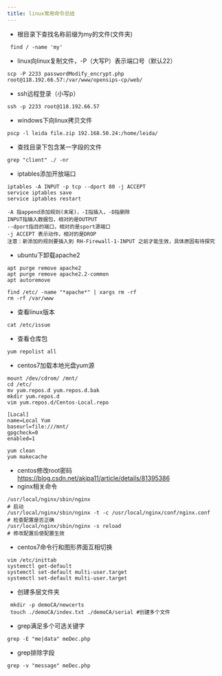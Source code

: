 ```yaml
---
title: linux常用命令总结
---
```


- 根目录下查找名称前缀为my的文件(文件夹)

```
 find / -name 'my'
```

- linux向linux复制文件，-P（大写P）表示端口号（默认22）

```
scp -P 2233 passwordModify_encrypt.php     root@118.192.66.57:/var/www/opensips-cp/web/
```

- ssh远程登录（小写p）

```
ssh -p 2233 root@118.192.66.57
```
- windows下向linux拷贝文件

```
pscp -l leida file.zip 192.168.50.24:/home/leida/
```


- 查找目录下包含某一字段的文件

```
grep "client" ./ -nr
```
- iptables添加开放端口

```
iptables -A INPUT -p tcp --dport 80 -j ACCEPT
service iptables save
service iptables restart

-A 指append添加规则(末尾)，-I指插入，-D指删除
INPUT指输入数据包，相对的是OUTPUT
--dport指目的端口，相对的是sport源端口
-j ACCEPT 表示动作，相对的是DROP
注意：新添加的规则要插入到 RH-Firewall-1-INPUT 之前才能生效，具体原因有待探究
```
- ubuntu下卸载apache2

```
apt purge remove apache2
apt purge remove apache2.2-common
apt autoremove

find /etc/ -name "*apache*" | xargs rm -rf
rm -rf /var/www

```
- 查看linux版本

```
cat /etc/issue
```

- 查看仓库包

```
yum repolist all
```
- centos7加载本地光盘yum源

```
mount /dev/cdrom/ /mnt/
cd /etc/
mv yum.repos.d yum.repos.d.bak
mkdir yum.repos.d
vim yum.repos.d/Centos-Local.repo

[Local]
name=Local Yum
baseurl=file:///mnt/
gpgcheck=0
enabled=1

yum clean 
yum makecache
```
- centos修改root密码
https://blog.csdn.net/akipa11/article/details/81395386
- nginx相关命令

```
/usr/local/nginx/sbin/nginx
# 启动
/usr/local/nginx/sbin/nginx -t -c /usr/local/nginx/conf/nginx.conf
# 检查配置是否正确
/usr/local/nginx/sbin/nginx -s reload
# 修改配置后使配置生效

```

- centos7命令行和图形界面互相切换

```
vim /etc/inittab
systemctl get-default 
systemctl set-default multi-user.target
systemctl set-default multi-user.target
```
- 创建多层文件夹

```
 mkdir -p demoCA/newcerts
 touch ./demoCA/index.txt ./demoCA/serial #创建多个文件 
```
- grep满足多个可选关键字

```
grep -E "me|data" meDec.php
```
- grep排除字段

```
grep -v "message" meDec.php
```



